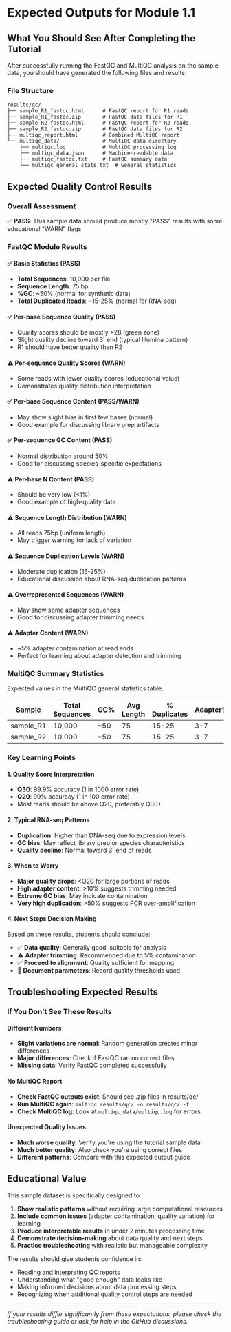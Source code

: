 # Expected Outputs for Module 1.1

## What You Should See After Completing the Tutorial

After successfully running the FastQC and MultiQC analysis on the sample data, you should have generated the following files and results:

### File Structure
```
results/qc/
├── sample_R1_fastqc.html      # FastQC report for R1 reads
├── sample_R1_fastqc.zip       # FastQC data files for R1
├── sample_R2_fastqc.html      # FastQC report for R2 reads  
├── sample_R2_fastqc.zip       # FastQC data files for R2
├── multiqc_report.html        # Combined MultiQC report
└── multiqc_data/              # MultiQC data directory
    ├── multiqc.log            # MultiQC processing log
    ├── multiqc_data.json      # Machine-readable data
    ├── multiqc_fastqc.txt     # FastQC summary data
    └── multiqc_general_stats.txt  # General statistics
```

## Expected Quality Control Results

### Overall Assessment
✅ **PASS**: This sample data should produce mostly "PASS" results with some educational "WARN" flags

### FastQC Module Results

#### ✅ Basic Statistics (PASS)
- **Total Sequences**: 10,000 per file
- **Sequence Length**: 75 bp
- **%GC**: ~50% (normal for synthetic data)
- **Total Duplicated Reads**: ~15-25% (normal for RNA-seq)

#### ✅ Per-base Sequence Quality (PASS)
- Quality scores should be mostly >28 (green zone)
- Slight quality decline toward 3' end (typical Illumina pattern)
- R1 should have better quality than R2

#### ⚠️ Per-sequence Quality Scores (WARN)
- Some reads with lower quality scores (educational value)
- Demonstrates quality distribution interpretation

#### ✅ Per-base Sequence Content (PASS/WARN)
- May show slight bias in first few bases (normal)
- Good example for discussing library prep artifacts

#### ✅ Per-sequence GC Content (PASS)
- Normal distribution around 50%
- Good for discussing species-specific expectations

#### ⚠️ Per-base N Content (PASS)
- Should be very low (<1%)
- Good example of high-quality data

#### ⚠️ Sequence Length Distribution (WARN)
- All reads 75bp (uniform length)
- May trigger warning for lack of variation

#### ⚠️ Sequence Duplication Levels (WARN)
- Moderate duplication (15-25%)
- Educational discussion about RNA-seq duplication patterns

#### ⚠️ Overrepresented Sequences (WARN)
- May show some adapter sequences
- Good for discussing adapter trimming needs

#### ⚠️ Adapter Content (WARN)
- ~5% adapter contamination at read ends
- Perfect for learning about adapter detection and trimming

### MultiQC Summary Statistics

Expected values in the MultiQC general statistics table:

| Sample    | Total Sequences | GC% | Avg Length | % Duplicates | Adapter% |
|-----------|----------------|-----|------------|-------------|----------|
| sample_R1 | 10,000         | ~50 | 75         | 15-25       | 3-7      |
| sample_R2 | 10,000         | ~50 | 75         | 15-25       | 3-7      |

### Key Learning Points

#### 1. Quality Score Interpretation
- **Q30**: 99.9% accuracy (1 in 1000 error rate)
- **Q20**: 99% accuracy (1 in 100 error rate)
- Most reads should be above Q20, preferably Q30+

#### 2. Typical RNA-seq Patterns
- **Duplication**: Higher than DNA-seq due to expression levels
- **GC bias**: May reflect library prep or species characteristics
- **Quality decline**: Normal toward 3' end of reads

#### 3. When to Worry
- **Major quality drops**: <Q20 for large portions of reads
- **High adapter content**: >10% suggests trimming needed
- **Extreme GC bias**: May indicate contamination
- **Very high duplication**: >50% suggests PCR over-amplification

#### 4. Next Steps Decision Making
Based on these results, students should conclude:
- ✅ **Data quality**: Generally good, suitable for analysis
- ⚠️ **Adapter trimming**: Recommended due to 5% contamination
- ✅ **Proceed to alignment**: Quality sufficient for mapping
- 📝 **Document parameters**: Record quality thresholds used

## Troubleshooting Expected Results

### If You Don't See These Results

#### Different Numbers
- **Slight variations are normal**: Random generation creates minor differences
- **Major differences**: Check if FastQC ran on correct files
- **Missing data**: Verify FastQC completed successfully

#### No MultiQC Report
- **Check FastQC outputs exist**: Should see .zip files in results/qc/
- **Run MultiQC again**: `multiqc results/qc/ -o results/qc/ -f`
- **Check MultiQC log**: Look at `multiqc_data/multiqc.log` for errors

#### Unexpected Quality Issues
- **Much worse quality**: Verify you're using the tutorial sample data
- **Much better quality**: Also check you're using correct files
- **Different patterns**: Compare with this expected output guide

## Educational Value

This sample dataset is specifically designed to:

1. **Show realistic patterns** without requiring large computational resources
2. **Include common issues** (adapter contamination, quality variation) for learning
3. **Produce interpretable results** in under 2 minutes processing time
4. **Demonstrate decision-making** about data quality and next steps
5. **Practice troubleshooting** with realistic but manageable complexity

The results should give students confidence in:
- Reading and interpreting QC reports
- Understanding what "good enough" data looks like
- Making informed decisions about data processing steps
- Recognizing when additional quality control steps are needed

---

*If your results differ significantly from these expectations, please check the troubleshooting guide or ask for help in the GitHub discussions.*